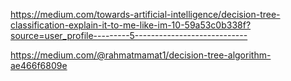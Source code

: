 https://medium.com/towards-artificial-intelligence/decision-tree-classification-explain-it-to-me-like-im-10-59a53c0b338f?source=user_profile---------5----------------------------

https://medium.com/@rahmatmamat1/decision-tree-algorithm-ae466f6809e
